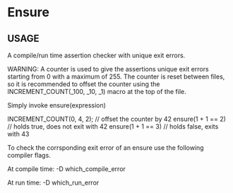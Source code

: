 # Ensure


## USAGE
A compile/run time assertion checker with unique exit errors.

WARNING: A counter is used to give the assertions unique exit errors
starting from 0 with a maximum of 255. The counter is reset between 
files, so it is recommended to offset the counter using the
INCREMENT_COUNT(_100, _10, _1) macro at the top of the file. 


Simply invoke ensure(expression) 

INCREMENT_COUNT(0, 4, 2); // offset the counter by 42 
ensure(1 + 1 == 2) // holds true, does not exit with 42 
ensure(1 + 1 == 3) // holds false, exits with 43 


To check the corrsponding exit error of an ensure use the following 
compiler flags.

At compile time: 
    -D which_compile_error

At run time:
    -D which_run_error

